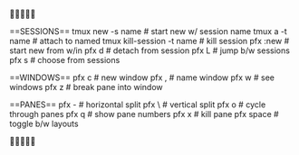 📒📒📒📒📒


==SESSIONS==
tmux new -s name            # start new w/ session name
tmux a -t name              # attach to named
tmux kill-session -t name   # kill session
pfx :new       # start new from w/in
pfx d          # detach from session
pfx L          # jump b/w sessions
pfx s          # choose from sessions


==WINDOWS==
pfx c      # new window
pfx ,      # name window
pfx w      # see windows
pfx z      # break pane into window


==PANES==
pfx -      # horizontal split
pfx \      # vertical split
pfx o      # cycle through panes
pfx q      # show pane numbers
pfx x      # kill pane
pfx space  # toggle b/w layouts


📒📒📒📒📒
